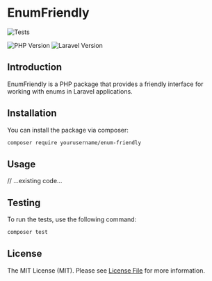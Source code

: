 # EnumFriendly

![Tests](https://img.shields.io/github/actions/workflow/status/emilienkopp/EnumFriendly/tests.yml?label=tests)
<!-- [![Coverage Status](https://img.shields.io/coveralls/github/emilienkopp/EnumFriendly/main.svg?style=flat-square)](https://coveralls.io/github/emilienkopp/EnumFriendly?branch=main) -->
![PHP Version](https://img.shields.io/badge/php-^8.1-blue.svg?style=flat-square)
![Laravel Version](https://img.shields.io/badge/laravel-^11.0-orange.svg?style=flat-square)

## Introduction

EnumFriendly is a PHP package that provides a friendly interface for working with enums in Laravel applications.

## Installation

You can install the package via composer:

```bash
composer require yourusername/enum-friendly
```

## Usage

// ...existing code...

## Testing

To run the tests, use the following command:

```bash
composer test
```

## License

The MIT License (MIT). Please see [License File](LICENSE.md) for more information.

